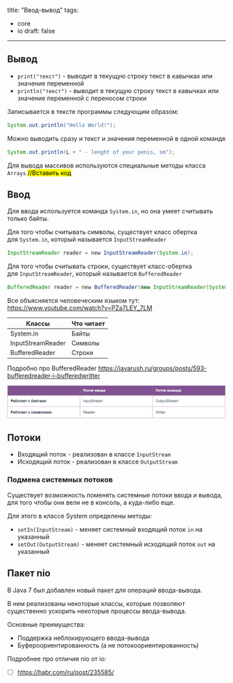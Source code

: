 title: "Ввод-вывод"
tags:
  - core
  - io
draft: false
---

## Вывод

- `print("текст")` - выводит в текущую строку текст в кавычках или значение переменной
- `println("текст")` - выводит в текущую строку текст в кавычках или значение переменной с переносом строки

Записывается в тексте программы следующим образом:
```java
System.out.println("Hello World!");
```

Можно выводить сразу и текст и значения переменной в одной команде
```java
System.out.println(L + " - lenght of your penis, sm");
```

Для вывода массивов используются специальные методы класса `Arrays`
<mark>//Вставить код</mark>

## Ввод
Для ввода используется команда `System.in`, но она умеет считывать только байты.

Для того чтобы считывать символы, существует класс обертка для `System.in`, который называется `InputStreamReader`

```java
InputStreamReader reader = new InputStreamReader(System.in);
```

Для того чтобы считывать строки, существует класс-обертка для `InputStreamReader`, который называется `BufferedReader`
```java
BufferedReader reader = new BufferedReader(new InputStreamReader(System.in));
```

Все объясняется человеческим языком тут: https://www.youtube.com/watch?v=PZa7LEY_7LM

| **Классы** | **Что читает** |
| --- | --- |
| System.in | Байты |
| InputStreamReader | Символы |
| BufferedReader | Строки |

Подробно про BufferedReader
https://javarush.ru/groups/posts/593-bufferedreader-i-bufferedwritter

![io streams diff](../../../images/io_streams_diff.png)

## Потоки

- Входящий поток - реализован в классе `InputStream`
- Исходящий поток - реализован в классе `OutputStream`

### Подмена системных потоков

Существует возможность поменять системные потоки ввода и вывода, для того чтобы они вели не в консоль, а куда-либо еще.

Для этого в классе System определены методы:

- `setIn(InputStream)` - меняет системный входящий поток `in` на указанный
- `setOut(OutputStream)` - меняет системный исходящий поток `out` на указанный

## Пакет nio
В Java 7 был добавлен новый пакет для операций ввода-вывода.

В нем реализованы некоторые классы, которые позволяют существенно ускорить некоторые процессы ввода-вывода.

Основные преимущества:

- Поддержка неблокирующего ввода-вывода
- Буфероориентированность (а не потокоориентированность)

Подробнее про отличия nio от io:

- [ ] https://habr.com/ru/post/235585/